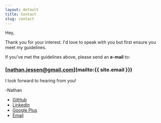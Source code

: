 ```yaml
---
layout: default
title: Contact
slug: contact
---
```


Hey,

Thank you for your interest. I'd love to speak with you but first ensure you meet my guidelines.

If you've met the guidelines above, please send an **e-mail** to:

### [nathan.jessen@gmail.com](mailto:{{ site.email }})

I look forward to hearing from you!

-Nathan


* <a href="{{ site.github }}" target="_blank">GitHub</a>
* <a href="{{ site.linkedin }}" target="_blank">Linkedin</a>
* <a href="{{ site.googleplus }}" target="_blank">Google Plus</a>
* <a href="mailto:{{ site.email }}">Email</a>